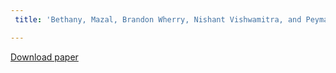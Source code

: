 ```yaml
---
 title: 'Bethany, Mazal, Brandon Wherry, Nishant Vishwamitra, and Peyman Najafirad. Image Safeguarding: Reasoning with Conditional Vision Language Model and Obfuscating Unsafe Content Counterfactually, 2024'

---
```


[Download paper](https://arxiv.org/abs/2401.11035)
